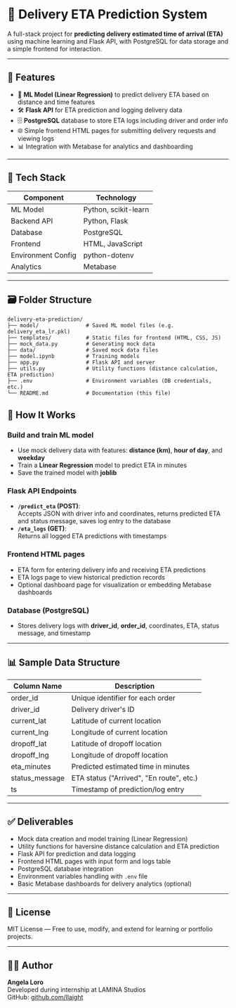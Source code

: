 # 🚚 Delivery ETA Prediction System

A full-stack project for **predicting delivery estimated time of arrival (ETA)** using machine learning and Flask API, with PostgreSQL for data storage and a simple frontend for interaction.

---

## 🔧 Features
- 🤖 **ML Model (Linear Regression)** to predict delivery ETA based on distance and time features  
- 🛠️ **Flask API** for ETA prediction and logging delivery data  
- 🗄️ **PostgreSQL** database to store ETA logs including driver and order info  
- 🌐 Simple frontend HTML pages for submitting delivery requests and viewing logs  
- 📊 Integration with Metabase for analytics and dashboarding

---

## 🧰 Tech Stack

| Component          | Technology          |
|--------------------|---------------------|
| ML Model           | Python, scikit-learn|
| Backend API        | Python, Flask       |
| Database           | PostgreSQL          |
| Frontend           | HTML, JavaScript    |
| Environment Config | python-dotenv       |
| Analytics          | Metabase            |

---

## 🗃️ Folder Structure
```plaintext
delivery-eta-prediction/
├── model/               # Saved ML model files (e.g. delivery_eta_lr.pkl)
├── templates/           # Static files for frontend (HTML, CSS, JS)
├── mock_data.py         # Generating mock data
├── data/                # Saved mock data files
├── model.ipynb          # Training models
├── app.py               # Flask API and server
├── utils.py             # Utility functions (distance calculation, ETA prediction)
├── .env                 # Environment variables (DB credentials, etc.)
└── README.md            # Documentation (this file)
```

## 🚀 How It Works

### Build and train ML model
- Use mock delivery data with features: **distance (km)**, **hour of day**, and **weekday**  
- Train a **Linear Regression** model to predict ETA in minutes  
- Save the trained model with **joblib**

### Flask API Endpoints
- **`/predict_eta` (POST)**:  
  Accepts JSON with driver info and coordinates, returns predicted ETA and status message, saves log entry to the database  
- **`/eta_logs` (GET)**:  
  Returns all logged ETA predictions with timestamps  

### Frontend HTML pages
- ETA form for entering delivery info and receiving ETA predictions  
- ETA logs page to view historical prediction records  
- Optional dashboard page for visualization or embedding Metabase dashboards  

### Database (PostgreSQL)
- Stores delivery logs with **driver_id**, **order_id**, coordinates, ETA, status message, and timestamp  

---

## 📊 Sample Data Structure

| Column Name     | Description                             |
|-----------------|---------------------------------------|
| order_id        | Unique identifier for each order      |
| driver_id       | Delivery driver's ID                   |
| current_lat     | Latitude of current location           |
| current_lng     | Longitude of current location          |
| dropoff_lat     | Latitude of dropoff location            |
| dropoff_lng     | Longitude of dropoff location           |
| eta_minutes     | Predicted estimated time in minutes   |
| status_message  | ETA status ("Arrived", "En route", etc.) |
| ts              | Timestamp of prediction/log entry      |

---

## ✅ Deliverables

- Mock data creation and model training (Linear Regression)  
- Utility functions for haversine distance calculation and ETA prediction  
- Flask API for prediction and data logging  
- Frontend HTML pages with input form and logs table  
- PostgreSQL database integration  
- Environment variables handling with `.env` file  
- Basic Metabase dashboards for delivery analytics (optional)  

---

## 📜 License

MIT License — Free to use, modify, and extend for learning or portfolio projects.

---

## 👩‍💻 Author

**Angela Loro**  
Developed during internship at LAMINA Studios  
GitHub: [github.com/llaight](https://github.com/llaight)

